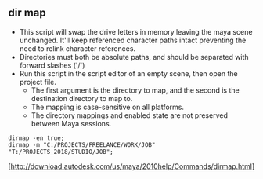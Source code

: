 ## dir map
- This script will swap the drive letters in memory leaving the maya scene unchanged. It'll keep referenced character paths intact      preventing the need to relink character references.
- Directories must both be absolute paths, and should be separated with forward slashes ('/')
- Run this script in the script editor of an empty scene, then open the project file.
  - The first argument is the directory to map, and the second is the destination directory to map to.
  - The mapping is case-sensitive on all platforms.
  - The directory mappings and enabled state are not preserved between Maya sessions.
```
dirmap -en true;
dirmap -m "C:/PROJECTS/FREELANCE/WORK/JOB" "T:/PROJECTS_2018/STUDIO/JOB";
```
[http://download.autodesk.com/us/maya/2010help/Commands/dirmap.html]
